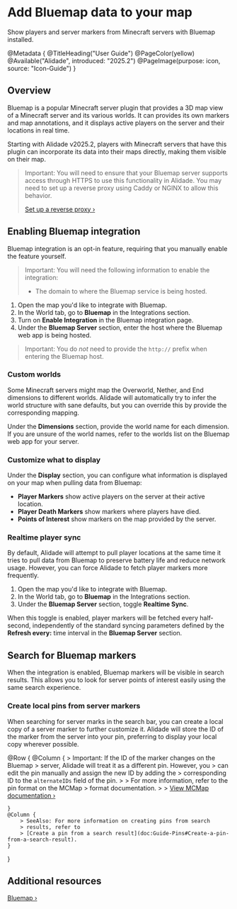 # Add Bluemap data to your map

Show players and server markers from Minecraft servers with Bluemap
installed.

@Metadata {
    @TitleHeading("User Guide")
    @PageColor(yellow)
    @Available("Alidade", introduced: "2025.2")
    @PageImage(purpose: icon, source: "Icon-Guide")
}

## Overview

Bluemap is a popular Minecraft server plugin that provides a 3D map view
of a Minecraft server and its various worlds. It can provides its own
markers and map annotations, and it displays active players on the server
and their locations in real time.

Starting with Alidade v2025.2, players with Minecraft servers that have
this plugin can incorporate its data into their maps directly, making them
visible on their map.

> Important: You will need to ensure that your Bluemap server supports
> access through HTTPS to use this functionality in Alidade. You may need
> to set up a reverse proxy using Caddy or NGINX to allow this behavior.
>
> [Set up a reverse proxy &rsaquo;](https://bluemap.bluecolored.de/wiki/webserver/ReverseProxy.html)

## Enabling Bluemap integration

Bluemap integration is an opt-in feature, requiring that you manually
enable the feature yourself.

> Important:
> You will need the following information to enable the integration:
> 
> - The domain to where the Bluemap service is being hosted.

1. Open the map you'd like to integrate with Bluemap.
2. In the World tab, go to **Bluemap** in the Integrations section.
3. Turn on **Enable Integration** in the Bluemap integration page.
4. Under the **Bluemap Server** section, enter the host where the Bluemap
   web app is being hosted.

> Important: You do _not_ need to provide the `http://` prefix when
> entering the Bluemap host.

### Custom worlds

Some Minecraft servers might map the Overworld, Nether, and End dimensions
to different worlds. Alidade will automatically try to infer the world
structure with sane defaults, but you can override this by provide the
corresponding mapping.

Under the **Dimensions** section, provide the world name for each
dimension. If you are unsure of the world names, refer to the worlds list
on the Bluemap web app for your server.

### Customize what to display

Under the **Display** section, you can configure what information is
displayed on your map when pulling data from Bluemap:

- **Player Markers** show active players on the server at their active
  location.
- **Player Death Markers** show markers where players have died.
- **Points of Interest** show markers on the map provided by the server.

### Realtime player sync

By default, Alidade will attempt to pull player locations at the same time
it tries to pull data from Bluemap to preserve battery life and reduce
network usage. However, you can force Alidade to fetch player markers more
frequently.

1. Open the map you'd like to integrate with Bluemap.
2. In the World tab, go to **Bluemap** in the Integrations section.
3. Under the **Bluemap Server** section, toggle **Realtime Sync**.

When this toggle is enabled, player markers will be fetched every
half-second, independently of the standard syncing parameters defined by
the **Refresh every:** time interval in the **Bluemap Server** section.

## Search for Bluemap markers

When the integration is enabled, Bluemap markers will be visible in search
results. This allows you to look for server points of interest easily
using the same search experience.

### Create local pins from server markers

When searching for server marks in the search bar, you can create a local
copy of a server marker to further customize it. Alidade will store the ID
of the marker from the server into your pin, preferring to display your
local copy wherever possible.

@Row {
    @Column {
        > Important: If the ID of the marker changes on the Bluemap
        > server, Alidade will treat it as a different pin. However, you
        > can edit the pin manually and assign the new ID by adding the
        > corresponding ID to the `alternateIDs` field of the pin.
        >
        > For more information, refer to the pin format on the MCMap
        > format documentation.
        >
        > [View MCMap documentation &rsaquo;](https://mcmap.alidade.dev)

    }
    @Column {
        > SeeAlso: For more information on creating pins from search
        > results, refer to
        > [Create a pin from a search result](doc:Guide-Pins#Create-a-pin-from-a-search-result).
    }
}

## Additional resources

[Bluemap &rsaquo;](https://bluemap.bluecolored.de)

